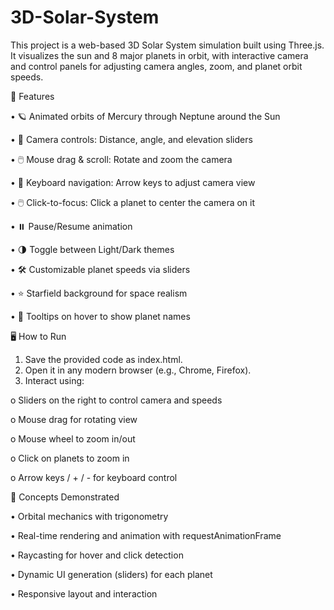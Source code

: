 # 3D-Solar-System

This project is a web-based 3D Solar System simulation built using Three.js. It visualizes the sun and 8 major planets in orbit, with interactive camera and control panels for adjusting camera angles, zoom, and planet orbit speeds.

🚀 Features

•	🪐 Animated orbits of Mercury through Neptune around the Sun

•	🎥 Camera controls: Distance, angle, and elevation sliders

•	🖱️ Mouse drag & scroll: Rotate and zoom the camera

•	🧭 Keyboard navigation: Arrow keys to adjust camera view

•	🖱️ Click-to-focus: Click a planet to center the camera on it

•	⏸️ Pause/Resume animation

•	🌗 Toggle between Light/Dark themes

•	🛠️ Customizable planet speeds via sliders

•	⭐ Starfield background for space realism

•	📝 Tooltips on hover to show planet names

🖥️ How to Run

1.	Save the provided code as index.html.
2.	Open it in any modern browser (e.g., Chrome, Firefox).
3.	Interact using:
   
o	Sliders on the right to control camera and speeds

o	Mouse drag for rotating view

o	Mouse wheel to zoom in/out


o	Click on planets to zoom in

o	Arrow keys / + / - for keyboard control


🧠 Concepts Demonstrated

•	Orbital mechanics with trigonometry

•	Real-time rendering and animation with requestAnimationFrame

•	Raycasting for hover and click detection

•	Dynamic UI generation (sliders) for each planet

•	Responsive layout and interaction


